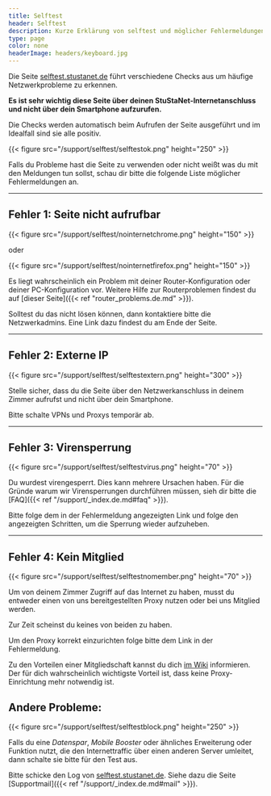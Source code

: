 ```yaml
---
title: Selftest
header: Selftest
description: Kurze Erklärung von selftest und möglicher Fehlermeldungen
type: page
color: none
headerImage: headers/keyboard.jpg
---
```


Die Seite [selftest.stustanet.de](http://selftest.stustanet.de) führt verschiedene Checks aus um häufige Netzwerkprobleme zu erkennen.

**Es ist sehr wichtig diese Seite über deinen StuStaNet-Internetanschluss und nicht über dein Smartphone aufzurufen.**

Die Checks werden automatisch beim Aufrufen der Seite ausgeführt und im Idealfall sind sie alle positiv.

{{< figure src="/support/selftest/selftestok.png" height="250" >}}


Falls du Probleme hast die Seite zu verwenden oder nicht weißt was du mit den Meldungen tun sollst, schau dir bitte die folgende Liste möglicher Fehlermeldungen an.

***

## Fehler 1: Seite nicht aufrufbar

{{< figure src="/support/selftest/nointernetchrome.png" height="150" >}}

oder

{{< figure src="/support/selftest/nointernetfirefox.png" height="150" >}}

Es liegt wahrscheinlich ein Problem mit deiner Router-Konfiguration oder deiner PC-Konfiguration vor.
Weitere Hilfe zur Routerproblemen findest du auf [dieser Seite]({{< ref "router_problems.de.md" >}}).

Solltest du das nicht lösen können, dann kontaktiere bitte die Netzwerkadmins. Eine Link dazu findest du am Ende der Seite.

***

## Fehler 2: Externe IP

{{< figure src="/support/selftest/selftestextern.png" height="300" >}}

Stelle sicher, dass du die Seite über den Netzwerkanschluss in deinem Zimmer aufrufst und nicht über dein Smartphone.

Bitte schalte VPNs und Proxys temporär ab.

***

## Fehler 3: Virensperrung

{{< figure src="/support/selftest/selftestvirus.png" height="70" >}}

Du wurdest virengesperrt. Dies kann mehrere Ursachen haben. Für die Gründe warum wir Virensperrungen durchführen müssen, sieh dir bitte die [FAQ]({{< ref "/support/_index.de.md#faq" >}}).

Bitte folge dem in der Fehlermeldung angezeigten Link und folge den angezeigten Schritten, um die Sperrung wieder aufzuheben.

***

## Fehler 4: Kein Mitglied

{{< figure src="/support/selftest/selftestnomember.png" height="70" >}}

Um von deinem Zimmer Zugriff auf das Internet zu haben, musst du entweder einen von uns bereitgestellten Proxy nutzen oder bei uns Mitglied werden.

Zur Zeit scheinst du keines von beiden zu haben.

Um den Proxy korrekt einzurichten folge bitte dem Link in der Fehlermeldung.

Zu den Vorteilen einer Mitgliedschaft kannst du dich [im Wiki](https://wiki.stusta.de/StuStaNet-Dienste) informieren. Der für dich wahrscheinlich wichtigste Vorteil ist, dass keine Proxy-Einrichtung mehr notwendig ist.

## Andere Probleme:

{{< figure src="/support/selftest/selftestblock.png" height="250" >}}

Falls du eine *Datenspar*, *Mobile Booster* oder ähnliches Erweiterung oder Funktion nutzt, die den Internettraffic über einen anderen Server umleitet, dann schalte sie bitte für den Test aus.

Bitte schicke den Log von [selftest.stustanet.de](http://selftest.stustanet.de). Siehe dazu die Seite [Supportmail]({{< ref "/support/_index.de.md#mail" >}}).
